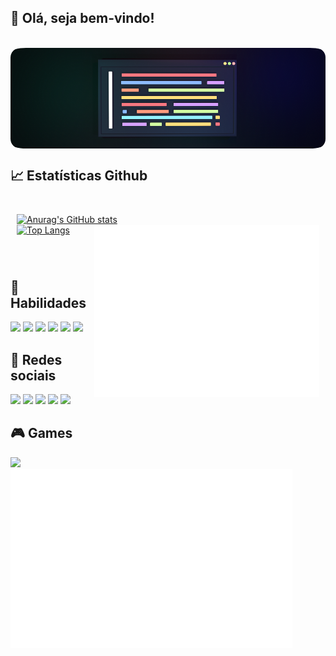 ## 👋 Olá, seja bem-vindo!

<br>
<img align="center" alt="Will-HTML" style="border-radius:5%" src="https://github.com/willmayrink/willmayrink/blob/8eb261bff280fa7cecd1ec15e9bf008dc23fe041/image.png">

<br> 
    
## 📈 Estatísticas Github
   
<div align="left" style="padding: 10px">
    
  [![Anurag's GitHub stats](https://github-readme-stats.vercel.app/api?username=willmayrink&show_icons=true&theme=dark)](https://github.com/anuraghazra/github-readme-stats)        
<img align="right" src="/github-metrics.svg" alt="Metrics" width="360"> 
  [![Top Langs](https://github-readme-stats.vercel.app/api/top-langs/?username=willmayrink&show_icons=true&theme=dark)](https://github.com/anuraghazra/github-readme-stats)
</div>  
  

<br>

## 💼 Habilidades

<img src="https://img.shields.io/badge/LookerStudio-BI-informational?style=flat&logo=Looker&logoColor=white&color=80ff00">  
<img src="https://img.shields.io/badge/Java-Code-informational?style=flat&logo=Apache&logoColor=white&color=80ff00">  
<img src="https://img.shields.io/badge/SQL-Code-informational?style=flat&logo=PostgreSQL&logoColor=white&color=80ff00"> <img src="https://img.shields.io/badge/SQL-Admin-informational?style=flat&logo=PostgreSQL&logoColor=white&color=80ff00"> 
<img src="https://img.shields.io/badge/HTML-Code-informational?style=flat&logo=HTML5&logoColor=white&color=80ff00">  
<img src="https://img.shields.io/badge/CSS-Code-informational?style=flat&logo=CSS3&logoColor=white&color=80ff00">

<br>

## 👻 Redes sociais

<a href="mailto:will.mayrink@gmail.com" >
    <img src="https://img.shields.io/badge/Gmail-Send-informational?style=flat&logo=Gmail&logoColor=white&color=428bca"><a/> 
<a href="https://github.com/willmayrink/willmayrink" >
    <img src="https://img.shields.io/badge/Github-Readme-informational?style=flat&logo=Github&logoColor=white&color=428bca"><a/>
<a href="https://instagram.com/willmayrink" > 
    <img src="https://img.shields.io/badge/Instagram-Perfil-informational?style=flat&logo=Instagram&logoColor=white&color=428bca"><a/>
<a href="https://discordapp.com/user/iNK#0671">
    <img src="https://img.shields.io/badge/Discord-Perfil-informational?style=flat&logo=Discord&logoColor=white&color=428bca"><a/>
<a href="https://www.reddit.com/user/iNK6152"> 
    <img src="https://img.shields.io/badge/Reddit-Usuário-informational?style=flat&logo=Reddit&logoColor=white&color=428bca"></a>

<br>

## 🎮 Games
<div style="align:left"><a href="https://steamcommunity.com/id/sugardaddy0912/"><img src="https://img.shields.io/badge/Steam-Profile-informational?style=flat&logo=Steam&logoColor=white&color=428bca"></a></div>
<img align="left" src="/metrics.plugin.steam.completo.svg" alt="Metrics" width="451">

